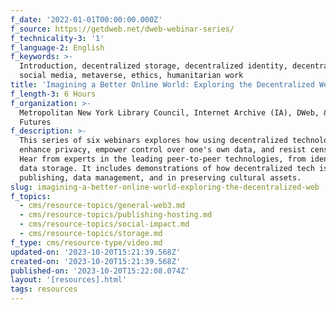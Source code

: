 ```yaml
---
f_date: '2022-01-01T00:00:00.000Z'
f_source: https://getdweb.net/dweb-webinar-series/
f_technicality-3: '1'
f_language-2: English
f_keywords: >-
  Introduction, decentralized storage, decentralized identity, decentralized
  social media, metaverse, ethics, humanitarian work
title: 'Imagining a Better Online World: Exploring the Decentralized Web'
f_length-3: 6 Hours
f_organization: >-
  Metropolitan New York Library Council, Internet Archive (IA), DWeb, & Library
  Futures
f_description: >-
  This series of six webinars explores how using decentralized technologies may
  enhance privacy, empower control over one's own data, and resist censorship.
  Hear from experts in the leading peer-to-peer technologies, from identity to
  data storage. It includes demonstrations of how decentralized tech is used in
  publishing, data management, and in preserving cultural assets.
slug: imagining-a-better-online-world-exploring-the-decentralized-web
f_topics:
  - cms/resource-topics/general-web3.md
  - cms/resource-topics/publishing-hosting.md
  - cms/resource-topics/social-impact.md
  - cms/resource-topics/storage.md
f_type: cms/resource-type/video.md
updated-on: '2023-10-20T15:21:39.568Z'
created-on: '2023-10-20T15:21:39.568Z'
published-on: '2023-10-20T15:22:08.074Z'
layout: '[resources].html'
tags: resources
---
```



